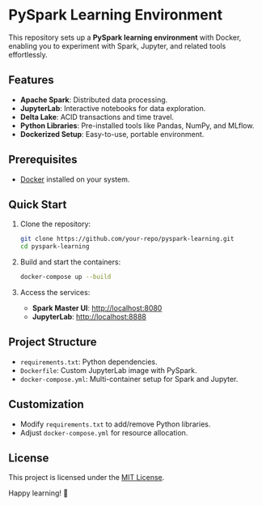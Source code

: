 # PySpark Learning Environment

This repository sets up a **PySpark learning environment** with Docker, enabling you to experiment with Spark, Jupyter, and related tools effortlessly.

## Features

- **Apache Spark**: Distributed data processing.
- **JupyterLab**: Interactive notebooks for data exploration.
- **Delta Lake**: ACID transactions and time travel.
- **Python Libraries**: Pre-installed tools like Pandas, NumPy, and MLflow.
- **Dockerized Setup**: Easy-to-use, portable environment.

## Prerequisites

- [Docker](https://www.docker.com/) installed on your system.

## Quick Start

1. Clone the repository:
    ```bash
    git clone https://github.com/your-repo/pyspark-learning.git
    cd pyspark-learning
    ```

2. Build and start the containers:
    ```bash
    docker-compose up --build
    ```

3. Access the services:
    - **Spark Master UI**: [http://localhost:8080](http://localhost:8080)
    - **JupyterLab**: [http://localhost:8888](http://localhost:8888)

## Project Structure

- `requirements.txt`: Python dependencies.
- `Dockerfile`: Custom JupyterLab image with PySpark.
- `docker-compose.yml`: Multi-container setup for Spark and Jupyter.

## Customization

- Modify `requirements.txt` to add/remove Python libraries.
- Adjust `docker-compose.yml` for resource allocation.

## License

This project is licensed under the [MIT License](LICENSE).

Happy learning! 🚀  